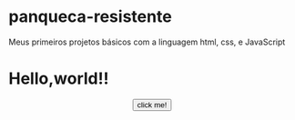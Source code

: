 # panqueca-resistente
Meus primeiros projetos básicos com a linguagem html, css, e JavaScript
<!DOCTYPE html>
<Html>
<Head>
<script>
function click(){
alert("Hello,world!!");
}
</script>
<Head/>
<body>
<h1>Hello,world!!</h1>
<Center><button onclick = "click()">click me!</button></center>
<body>
<html/>

